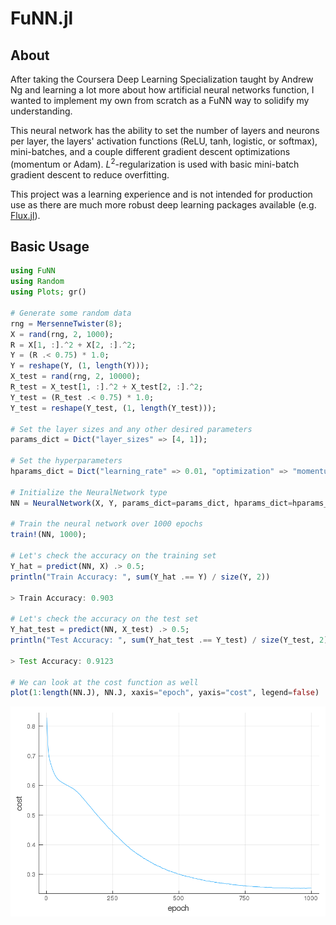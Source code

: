 # FuNN.jl

## About

After taking the Coursera Deep Learning Specialization taught by Andrew Ng and learning a lot more about how artificial neural networks function, I wanted to implement my own from scratch as a FuNN way to solidify my understanding.

This neural network has the ability to set the number of layers and neurons per layer, the layers' activation functions (ReLU, tanh, logistic, or softmax), mini-batches, and a couple different gradient descent optimizations (momentum or Adam).
$L^2$-regularization is used with basic mini-batch gradient descent to reduce overfitting.

This project was a learning experience and is not intended for production use as there are much more robust deep learning packages available (e.g. [Flux.jl](https://github.com/FluxML/Flux.jl)).

## Basic Usage

```Julia
using FuNN
using Random
using Plots; gr()

# Generate some random data
rng = MersenneTwister(8);
X = rand(rng, 2, 1000);
R = X[1, :].^2 + X[2, :].^2;
Y = (R .< 0.75) * 1.0;
Y = reshape(Y, (1, length(Y)));
X_test = rand(rng, 2, 10000);
R_test = X_test[1, :].^2 + X_test[2, :].^2;
Y_test = (R_test .< 0.75) * 1.0;
Y_test = reshape(Y_test, (1, length(Y_test)));

# Set the layer sizes and any other desired parameters
params_dict = Dict("layer_sizes" => [4, 1]);

# Set the hyperparameters
hparams_dict = Dict("learning_rate" => 0.01, "optimization" => "momentum");

# Initialize the NeuralNetwork type
NN = NeuralNetwork(X, Y, params_dict=params_dict, hparams_dict=hparams_dict);

# Train the neural network over 1000 epochs
train!(NN, 1000);

# Let's check the accuracy on the training set
Y_hat = predict(NN, X) .> 0.5;
println("Train Accuracy: ", sum(Y_hat .== Y) / size(Y, 2))

> Train Accuracy: 0.903

# Let's check the accuracy on the test set
Y_hat_test = predict(NN, X_test) .> 0.5;
println("Test Accuracy: ", sum(Y_hat_test .== Y_test) / size(Y_test, 2))

> Test Accuracy: 0.9123

# We can look at the cost function as well
plot(1:length(NN.J), NN.J, xaxis="epoch", yaxis="cost", legend=false)
```

![](images/example_cost.png)

